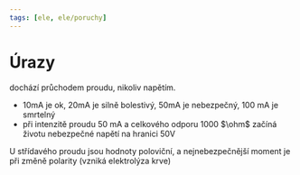 ```yaml
---
tags: [ele, ele/poruchy]
---
```

# Úrazy
dochází průchodem proudu, nikoliv napětím.
- 10mA je ok, 20mA je silně bolestivý, 50mA je nebezpečný, 100 mA je smrtelný
- při intenzitě proudu 50 mA a celkového odporu 1000 $\ohm$ začíná životu nebezpečné napětí na hranici 50V

U střídavého proudu jsou hodnoty poloviční, a nejnebezpečnější moment je při změně polarity (vzniká elektrolýza krve)
